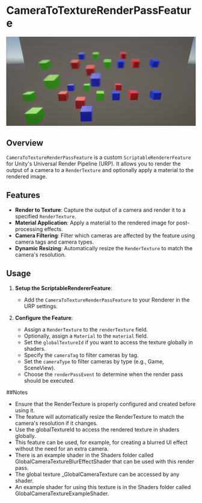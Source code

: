 # CameraToTextureRenderPassFeature

![Example Image](Images/Example.png)

## Overview

`CameraToTextureRenderPassFeature` is a custom `ScriptableRendererFeature` for Unity's Universal Render Pipeline (URP). It allows you to render the output of a camera to a `RenderTexture` and optionally apply a material to the rendered image.

## Features

- **Render to Texture**: Capture the output of a camera and render it to a specified `RenderTexture`.
- **Material Application**: Apply a material to the rendered image for post-processing effects.
- **Camera Filtering**: Filter which cameras are affected by the feature using camera tags and camera types.
- **Dynamic Resizing**: Automatically resize the `RenderTexture` to match the camera's resolution.

## Usage

1. **Setup the ScriptableRendererFeature**:
   - Add the `CameraToTextureRenderPassFeature` to your Renderer in the URP settings.

2. **Configure the Feature**:
   - Assign a `RenderTexture` to the `renderTexture` field.
   - Optionally, assign a `Material` to the `material` field.
   - Set the `globalTextureId` if you want to access the texture globally in shaders.
   - Specify the `cameraTag` to filter cameras by tag.
   - Set the `cameraType` to filter cameras by type (e.g., Game, SceneView).
   - Choose the `renderPassEvent` to determine when the render pass should be executed.

##Notes
- Ensure that the RenderTexture is properly configured and created before using it.
- The feature will automatically resize the RenderTexture to match the camera's resolution if it changes.
- Use the globalTextureId to access the rendered texture in shaders globally.
- This feature can be used, for example, for creating a blurred UI effect without the need for an extra camera.
- There is an example shader in the Shaders folder called GlobalCameraTextureBlurEffectShader that can be used with this render pass.
- The global texture _GlobalCameraTexture can be accessed by any shader.
- An example shader for using this texture is in the Shaders folder called GlobalCameraTextureExampleShader.